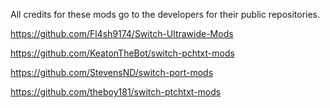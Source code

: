 All credits for these mods go to the developers for their public repositories.

https://github.com/Fl4sh9174/Switch-Ultrawide-Mods

https://github.com/KeatonTheBot/switch-pchtxt-mods

https://github.com/StevensND/switch-port-mods

https://github.com/theboy181/switch-ptchtxt-mods
